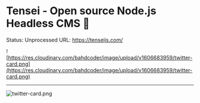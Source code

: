 # Tensei - Open source Node.js Headless CMS 🚀

Status: Unprocessed
URL: https://tenseijs.com/

![https://res.cloudinary.com/bahdcoder/image/upload/v1606683959/twitter-card.png](https://res.cloudinary.com/bahdcoder/image/upload/v1606683959/twitter-card.png)

---

![twitter-card.png](Tensei%20-%20Open%20source%20Node%20js%20Headless%20CMS%20%F0%9F%9A%80%206a59bfb5f9be4b88a2c3f3548bd1714e/twitter-card.png)